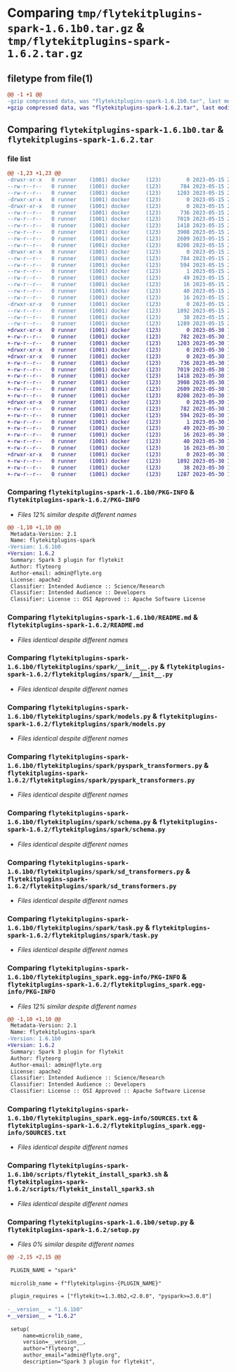 # Comparing `tmp/flytekitplugins-spark-1.6.1b0.tar.gz` & `tmp/flytekitplugins-spark-1.6.2.tar.gz`

## filetype from file(1)

```diff
@@ -1 +1 @@
-gzip compressed data, was "flytekitplugins-spark-1.6.1b0.tar", last modified: Mon May 15 22:07:10 2023, max compression
+gzip compressed data, was "flytekitplugins-spark-1.6.2.tar", last modified: Tue May 30 15:24:22 2023, max compression
```

## Comparing `flytekitplugins-spark-1.6.1b0.tar` & `flytekitplugins-spark-1.6.2.tar`

### file list

```diff
@@ -1,23 +1,23 @@
-drwxr-xr-x   0 runner    (1001) docker     (123)        0 2023-05-15 22:07:10.475781 flytekitplugins-spark-1.6.1b0/
--rw-r--r--   0 runner    (1001) docker     (123)      784 2023-05-15 22:07:10.475781 flytekitplugins-spark-1.6.1b0/PKG-INFO
--rw-r--r--   0 runner    (1001) docker     (123)     1203 2023-05-15 22:06:44.000000 flytekitplugins-spark-1.6.1b0/README.md
-drwxr-xr-x   0 runner    (1001) docker     (123)        0 2023-05-15 22:07:10.471781 flytekitplugins-spark-1.6.1b0/flytekitplugins/
-drwxr-xr-x   0 runner    (1001) docker     (123)        0 2023-05-15 22:07:10.475781 flytekitplugins-spark-1.6.1b0/flytekitplugins/spark/
--rw-r--r--   0 runner    (1001) docker     (123)      736 2023-05-15 22:06:44.000000 flytekitplugins-spark-1.6.1b0/flytekitplugins/spark/__init__.py
--rw-r--r--   0 runner    (1001) docker     (123)     7019 2023-05-15 22:06:44.000000 flytekitplugins-spark-1.6.1b0/flytekitplugins/spark/models.py
--rw-r--r--   0 runner    (1001) docker     (123)     1418 2023-05-15 22:06:44.000000 flytekitplugins-spark-1.6.1b0/flytekitplugins/spark/pyspark_transformers.py
--rw-r--r--   0 runner    (1001) docker     (123)     3908 2023-05-15 22:06:44.000000 flytekitplugins-spark-1.6.1b0/flytekitplugins/spark/schema.py
--rw-r--r--   0 runner    (1001) docker     (123)     2609 2023-05-15 22:06:44.000000 flytekitplugins-spark-1.6.1b0/flytekitplugins/spark/sd_transformers.py
--rw-r--r--   0 runner    (1001) docker     (123)     8208 2023-05-15 22:06:44.000000 flytekitplugins-spark-1.6.1b0/flytekitplugins/spark/task.py
-drwxr-xr-x   0 runner    (1001) docker     (123)        0 2023-05-15 22:07:10.475781 flytekitplugins-spark-1.6.1b0/flytekitplugins_spark.egg-info/
--rw-r--r--   0 runner    (1001) docker     (123)      784 2023-05-15 22:07:10.000000 flytekitplugins-spark-1.6.1b0/flytekitplugins_spark.egg-info/PKG-INFO
--rw-r--r--   0 runner    (1001) docker     (123)      594 2023-05-15 22:07:10.000000 flytekitplugins-spark-1.6.1b0/flytekitplugins_spark.egg-info/SOURCES.txt
--rw-r--r--   0 runner    (1001) docker     (123)        1 2023-05-15 22:07:10.000000 flytekitplugins-spark-1.6.1b0/flytekitplugins_spark.egg-info/dependency_links.txt
--rw-r--r--   0 runner    (1001) docker     (123)       49 2023-05-15 22:07:10.000000 flytekitplugins-spark-1.6.1b0/flytekitplugins_spark.egg-info/entry_points.txt
--rw-r--r--   0 runner    (1001) docker     (123)       16 2023-05-15 22:07:10.000000 flytekitplugins-spark-1.6.1b0/flytekitplugins_spark.egg-info/namespace_packages.txt
--rw-r--r--   0 runner    (1001) docker     (123)       40 2023-05-15 22:07:10.000000 flytekitplugins-spark-1.6.1b0/flytekitplugins_spark.egg-info/requires.txt
--rw-r--r--   0 runner    (1001) docker     (123)       16 2023-05-15 22:07:10.000000 flytekitplugins-spark-1.6.1b0/flytekitplugins_spark.egg-info/top_level.txt
-drwxr-xr-x   0 runner    (1001) docker     (123)        0 2023-05-15 22:07:10.475781 flytekitplugins-spark-1.6.1b0/scripts/
--rw-r--r--   0 runner    (1001) docker     (123)     1892 2023-05-15 22:06:44.000000 flytekitplugins-spark-1.6.1b0/scripts/flytekit_install_spark3.sh
--rw-r--r--   0 runner    (1001) docker     (123)       38 2023-05-15 22:07:10.475781 flytekitplugins-spark-1.6.1b0/setup.cfg
--rw-r--r--   0 runner    (1001) docker     (123)     1289 2023-05-15 22:07:00.000000 flytekitplugins-spark-1.6.1b0/setup.py
+drwxr-xr-x   0 runner    (1001) docker     (123)        0 2023-05-30 15:24:22.061518 flytekitplugins-spark-1.6.2/
+-rw-r--r--   0 runner    (1001) docker     (123)      782 2023-05-30 15:24:22.061518 flytekitplugins-spark-1.6.2/PKG-INFO
+-rw-r--r--   0 runner    (1001) docker     (123)     1203 2023-05-30 15:23:56.000000 flytekitplugins-spark-1.6.2/README.md
+drwxr-xr-x   0 runner    (1001) docker     (123)        0 2023-05-30 15:24:22.061518 flytekitplugins-spark-1.6.2/flytekitplugins/
+drwxr-xr-x   0 runner    (1001) docker     (123)        0 2023-05-30 15:24:22.061518 flytekitplugins-spark-1.6.2/flytekitplugins/spark/
+-rw-r--r--   0 runner    (1001) docker     (123)      736 2023-05-30 15:23:56.000000 flytekitplugins-spark-1.6.2/flytekitplugins/spark/__init__.py
+-rw-r--r--   0 runner    (1001) docker     (123)     7019 2023-05-30 15:23:56.000000 flytekitplugins-spark-1.6.2/flytekitplugins/spark/models.py
+-rw-r--r--   0 runner    (1001) docker     (123)     1418 2023-05-30 15:23:56.000000 flytekitplugins-spark-1.6.2/flytekitplugins/spark/pyspark_transformers.py
+-rw-r--r--   0 runner    (1001) docker     (123)     3908 2023-05-30 15:23:56.000000 flytekitplugins-spark-1.6.2/flytekitplugins/spark/schema.py
+-rw-r--r--   0 runner    (1001) docker     (123)     2609 2023-05-30 15:23:56.000000 flytekitplugins-spark-1.6.2/flytekitplugins/spark/sd_transformers.py
+-rw-r--r--   0 runner    (1001) docker     (123)     8208 2023-05-30 15:23:56.000000 flytekitplugins-spark-1.6.2/flytekitplugins/spark/task.py
+drwxr-xr-x   0 runner    (1001) docker     (123)        0 2023-05-30 15:24:22.061518 flytekitplugins-spark-1.6.2/flytekitplugins_spark.egg-info/
+-rw-r--r--   0 runner    (1001) docker     (123)      782 2023-05-30 15:24:22.000000 flytekitplugins-spark-1.6.2/flytekitplugins_spark.egg-info/PKG-INFO
+-rw-r--r--   0 runner    (1001) docker     (123)      594 2023-05-30 15:24:22.000000 flytekitplugins-spark-1.6.2/flytekitplugins_spark.egg-info/SOURCES.txt
+-rw-r--r--   0 runner    (1001) docker     (123)        1 2023-05-30 15:24:22.000000 flytekitplugins-spark-1.6.2/flytekitplugins_spark.egg-info/dependency_links.txt
+-rw-r--r--   0 runner    (1001) docker     (123)       49 2023-05-30 15:24:22.000000 flytekitplugins-spark-1.6.2/flytekitplugins_spark.egg-info/entry_points.txt
+-rw-r--r--   0 runner    (1001) docker     (123)       16 2023-05-30 15:24:22.000000 flytekitplugins-spark-1.6.2/flytekitplugins_spark.egg-info/namespace_packages.txt
+-rw-r--r--   0 runner    (1001) docker     (123)       40 2023-05-30 15:24:22.000000 flytekitplugins-spark-1.6.2/flytekitplugins_spark.egg-info/requires.txt
+-rw-r--r--   0 runner    (1001) docker     (123)       16 2023-05-30 15:24:22.000000 flytekitplugins-spark-1.6.2/flytekitplugins_spark.egg-info/top_level.txt
+drwxr-xr-x   0 runner    (1001) docker     (123)        0 2023-05-30 15:24:22.061518 flytekitplugins-spark-1.6.2/scripts/
+-rw-r--r--   0 runner    (1001) docker     (123)     1892 2023-05-30 15:23:56.000000 flytekitplugins-spark-1.6.2/scripts/flytekit_install_spark3.sh
+-rw-r--r--   0 runner    (1001) docker     (123)       38 2023-05-30 15:24:22.061518 flytekitplugins-spark-1.6.2/setup.cfg
+-rw-r--r--   0 runner    (1001) docker     (123)     1287 2023-05-30 15:24:12.000000 flytekitplugins-spark-1.6.2/setup.py
```

### Comparing `flytekitplugins-spark-1.6.1b0/PKG-INFO` & `flytekitplugins-spark-1.6.2/PKG-INFO`

 * *Files 12% similar despite different names*

```diff
@@ -1,10 +1,10 @@
 Metadata-Version: 2.1
 Name: flytekitplugins-spark
-Version: 1.6.1b0
+Version: 1.6.2
 Summary: Spark 3 plugin for flytekit
 Author: flyteorg
 Author-email: admin@flyte.org
 License: apache2
 Classifier: Intended Audience :: Science/Research
 Classifier: Intended Audience :: Developers
 Classifier: License :: OSI Approved :: Apache Software License
```

### Comparing `flytekitplugins-spark-1.6.1b0/README.md` & `flytekitplugins-spark-1.6.2/README.md`

 * *Files identical despite different names*

### Comparing `flytekitplugins-spark-1.6.1b0/flytekitplugins/spark/__init__.py` & `flytekitplugins-spark-1.6.2/flytekitplugins/spark/__init__.py`

 * *Files identical despite different names*

### Comparing `flytekitplugins-spark-1.6.1b0/flytekitplugins/spark/models.py` & `flytekitplugins-spark-1.6.2/flytekitplugins/spark/models.py`

 * *Files identical despite different names*

### Comparing `flytekitplugins-spark-1.6.1b0/flytekitplugins/spark/pyspark_transformers.py` & `flytekitplugins-spark-1.6.2/flytekitplugins/spark/pyspark_transformers.py`

 * *Files identical despite different names*

### Comparing `flytekitplugins-spark-1.6.1b0/flytekitplugins/spark/schema.py` & `flytekitplugins-spark-1.6.2/flytekitplugins/spark/schema.py`

 * *Files identical despite different names*

### Comparing `flytekitplugins-spark-1.6.1b0/flytekitplugins/spark/sd_transformers.py` & `flytekitplugins-spark-1.6.2/flytekitplugins/spark/sd_transformers.py`

 * *Files identical despite different names*

### Comparing `flytekitplugins-spark-1.6.1b0/flytekitplugins/spark/task.py` & `flytekitplugins-spark-1.6.2/flytekitplugins/spark/task.py`

 * *Files identical despite different names*

### Comparing `flytekitplugins-spark-1.6.1b0/flytekitplugins_spark.egg-info/PKG-INFO` & `flytekitplugins-spark-1.6.2/flytekitplugins_spark.egg-info/PKG-INFO`

 * *Files 12% similar despite different names*

```diff
@@ -1,10 +1,10 @@
 Metadata-Version: 2.1
 Name: flytekitplugins-spark
-Version: 1.6.1b0
+Version: 1.6.2
 Summary: Spark 3 plugin for flytekit
 Author: flyteorg
 Author-email: admin@flyte.org
 License: apache2
 Classifier: Intended Audience :: Science/Research
 Classifier: Intended Audience :: Developers
 Classifier: License :: OSI Approved :: Apache Software License
```

### Comparing `flytekitplugins-spark-1.6.1b0/flytekitplugins_spark.egg-info/SOURCES.txt` & `flytekitplugins-spark-1.6.2/flytekitplugins_spark.egg-info/SOURCES.txt`

 * *Files identical despite different names*

### Comparing `flytekitplugins-spark-1.6.1b0/scripts/flytekit_install_spark3.sh` & `flytekitplugins-spark-1.6.2/scripts/flytekit_install_spark3.sh`

 * *Files identical despite different names*

### Comparing `flytekitplugins-spark-1.6.1b0/setup.py` & `flytekitplugins-spark-1.6.2/setup.py`

 * *Files 0% similar despite different names*

```diff
@@ -2,15 +2,15 @@
 
 PLUGIN_NAME = "spark"
 
 microlib_name = f"flytekitplugins-{PLUGIN_NAME}"
 
 plugin_requires = ["flytekit>=1.3.0b2,<2.0.0", "pyspark>=3.0.0"]
 
-__version__ = "1.6.1b0"
+__version__ = "1.6.2"
 
 setup(
     name=microlib_name,
     version=__version__,
     author="flyteorg",
     author_email="admin@flyte.org",
     description="Spark 3 plugin for flytekit",
```

